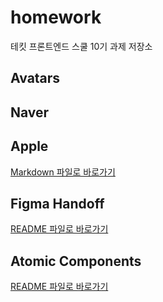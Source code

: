 # homework

테킷 프론트엔드 스쿨 10기 과제 저장소

<!-- README.md 파일은 과제 관련 md 파일에 대한 링크를 제공할 것 -->

## Avatars

## Naver

## Apple

<a href="https://github.com/woolen-h/homework/blob/main/apple/apple.md">
Markdown 파일로 바로가기
</a>

## Figma Handoff

<a href="https://github.com/woolen-h/homework/blob/5bc1fe4741b48f65a7627bfe78b19b1690377d7b/figma-handoff/figma-handoff.md">
README 파일로 바로가기
</a>

## Atomic Components

<a href="/">
README 파일로 바로가기
</a>
